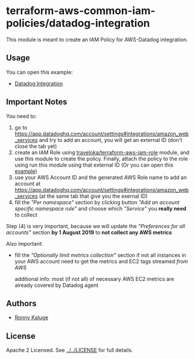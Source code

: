 # terraform-aws-common-iam-policies/datadog-integration
This module is meant to create an IAM Policy for AWS-Datadog integration.

## Usage

You can open this example:
- [Datadog Integration](https://github.com/traveloka/terraform-aws-common-iam-policies/tree/master/examples/datadog-integration)


## Important Notes

You need to:
1. go to https://app.datadoghq.com/account/settings#integrations/amazon_web_services and try to add an account, you will get an external ID (don't close the tab yet)
2. create an IAM Role using [traveloka/terraform-aws-iam-role](https://registry.terraform.io/modules/traveloka/iam-role/aws) module, and use this module to create the policy. Finally, attach the policy to the role using run this module using that external ID (Or you can open this [example](https://github.com/traveloka/terraform-aws-common-iam-policies/tree/master/examples/datadog-integration))
3. use your AWS Account ID and the generated AWS Role name to add an account at https://app.datadoghq.com/account/settings#integrations/amazon_web_services (at the same tab that give you the exernal ID)
4. fill the *"Per namespace"* section by clicking button *"Add an account specific namespace rule"* and choose which *"Service"* you **really need** to collect

Step (4) is very important, because we will update the *"Preferences for all accounts"* section **by 1 August 2019** to **not collect any AWS metrics**

Also important:
* fill the *"Optionally limit metrics collection"* section if not all instances in your AWS account need to get the metrics and EC2 tags streamed *from AWS*

  additional info: most (if not all) of necessary AWS EC2 metrics are already covered by Datadog agent

## Authors
- [Ronny Kaluge](https://github.com/ronny-kaluge)

## License
Apache 2 Licensed. See [../../LICENSE](../../LICENSE) for full details.
